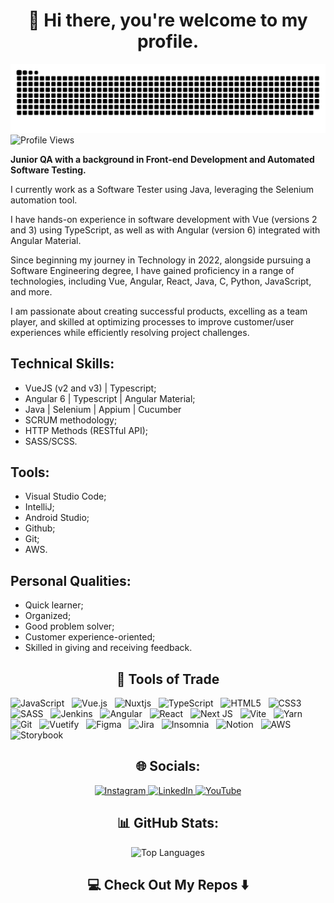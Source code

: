 <h1 align="center">👋 Hi there, you're welcome to my profile.</h1>

<picture>
  <source media="(prefers-color-scheme: dark)" srcset="https://raw.githubusercontent.com/joaopamarall/joaopamarall/output/github-contribution-grid-snake-dark.svg" width="1000px">
  <source media="(prefers-color-scheme: light)" srcset="https://raw.githubusercontent.com/joaopamarall/joaopamarall/output/github-contribution-grid-snake.svg" width="1000px">
  <img alt="github contribution grid snake animation" src="https://raw.githubusercontent.com/joaopamarall/joaopamarall/output/github-contribution-grid-snake.svg">
</picture>

<img src="https://komarev.com/ghpvc/?username=joaopamarall" alt="Profile Views">

<p><strong>Junior QA with a background in Front-end Development and Automated Software Testing.</strong></p>

<p>I currently work as a Software Tester using Java, leveraging the Selenium automation tool.</p>

<p>I have hands-on experience in software development with Vue (versions 2 and 3) using TypeScript, as well as with Angular (version 6) integrated with Angular Material.</p>

<p>Since beginning my journey in Technology in 2022, alongside pursuing a Software Engineering degree, I have gained proficiency in a range of technologies, including Vue, Angular, React, Java, C, Python, JavaScript, and more.</p>

<p>I am passionate about creating successful products, excelling as a team player, and skilled at optimizing processes to improve customer/user experiences while efficiently resolving project challenges.</p>

<h2>Technical Skills:</h2>
<ul>
    <li>VueJS (v2 and v3) | Typescript;</li>
    <li>Angular 6 | Typescript | Angular Material;</li>
    <li>Java | Selenium | Appium | Cucumber</li>
    <li>SCRUM methodology;</li>
    <li>HTTP Methods (RESTful API);</li>
    <li>SASS/SCSS.</li>
</ul>

<h2>Tools:</h2>
<ul>
    <li>Visual Studio Code;</li>
    <li>IntelliJ;</li>
    <li>Android Studio;</li>
    <li>Github;</li>
    <li>Git;</li>
    <li>AWS.</li>
</ul>

<h2>Personal Qualities:</h2>
<ul>
    <li>Quick learner;</li>
    <li>Organized;</li>
    <li>Good problem solver;</li>
    <li>Customer experience-oriented;</li>
    <li>Skilled in giving and receiving feedback.</li>
</ul>

  <h2 align="center">🔭 Tools of Trade</h2>
  <span><img src="https://img.shields.io/badge/javascript-%23323330.svg?style=for-the-badge&logo=javascript&logoColor=%23F7DF1E" alt="JavaScript"></span>
  &nbsp;
  <span><img src="https://img.shields.io/badge/vuejs-%2335495e.svg?style=for-the-badge&logo=vuedotjs&logoColor=%234FC08D" alt="Vue.js"></span>
  &nbsp;
  <span><img src="https://img.shields.io/badge/Nuxt-002E3B?style=for-the-badge&logo=nuxtdotjs&logoColor=#00DC82" alt="Nuxtjs"></span>
  &nbsp;
  <span><img src="https://img.shields.io/badge/typescript-%23007ACC.svg?style=for-the-badge&logo=typescript&logoColor=white" alt="TypeScript"></span>
  &nbsp;
  <span><img src="https://img.shields.io/badge/html5-%23E34F26.svg?style=for-the-badge&logo=html5&logoColor=white" alt="HTML5"></span>
  &nbsp;
  <span><img src="https://img.shields.io/badge/css3-%231572B6.svg?style=for-the-badge&logo=css3&logoColor=white" alt="CSS3"></span>
  &nbsp;
  <span><img src="https://img.shields.io/badge/SASS-hotpink.svg?style=for-the-badge&logo=SASS&logoColor=white" alt="SASS"></span>
  &nbsp;
  <span><img src="https://img.shields.io/badge/jenkins-%232C5263.svg?style=for-the-badge&logo=jenkins&logoColor=white" alt="Jenkins"></span>
  &nbsp;
  <span><img src="https://img.shields.io/badge/angular-%23DD0031.svg?style=for-the-badge&logo=angular&logoColor=white" alt="Angular"></span>
  &nbsp;
  <span><img src="https://img.shields.io/badge/react-%2320232a.svg?style=for-the-badge&logo=react&logoColor=%2361DAFB" alt="React"></span>
  &nbsp;
  <span><img src="https://img.shields.io/badge/Next-black?style=for-the-badge&logo=next.js&logoColor=white" alt="Next JS"></span>
  &nbsp;
  <span><img src="https://img.shields.io/badge/vite-%23646CFF.svg?style=for-the-badge&logo=vite&logoColor=white" alt="Vite"></span>
  &nbsp;
  <span><img src="https://img.shields.io/badge/yarn-%232C8EBB.svg?style=for-the-badge&logo=yarn&logoColor=white" alt="Yarn"></span>
  &nbsp;
  <span><img src="https://img.shields.io/badge/git-%23F05033.svg?style=for-the-badge&logo=git&logoColor=white" alt="Git"></span>
  &nbsp;
  <span><img src="https://img.shields.io/badge/Vuetify-1867C0?style=for-the-badge&logo=vuetify&logoColor=AEDDFF" alt="Vuetify"></span>
  &nbsp;
  <span><img src="https://img.shields.io/badge/figma-%23F24E1E.svg?style=for-the-badge&logo=figma&logoColor=white" alt="Figma"></span>
  &nbsp;
  <span><img src="https://img.shields.io/badge/jira-%230A0FFF.svg?style=for-the-badge&logo=jira&logoColor=white" alt="Jira"></span>
  &nbsp;
  <span><img src="https://img.shields.io/badge/Insomnia-black?style=for-the-badge&logo=insomnia&logoColor=5849BE" alt="Insomnia"></span>
  &nbsp;
  <span><img src="https://img.shields.io/badge/Notion-%23000000.svg?style=for-the-badge&logo=notion&logoColor=white" alt="Notion"></span>
  &nbsp;
  <span><img src="https://img.shields.io/badge/AWS-%23FF9900.svg?style=for-the-badge&logo=amazon-aws&logoColor=white" alt="AWS"></span>
  &nbsp;
  <span><img src="https://img.shields.io/badge/-Storybook-FF4785?style=for-the-badge&logo=storybook&logoColor=white" alt="Storybook"></span>
  &nbsp;

  <h2 align="center">🌐 Socials:</h2>
  <div align="center">
     <a href="https://www.instagram.com/joaopamarall/">
       <img src="https://img.shields.io/badge/Instagram-%23E4405F.svg?style=for-the-badge&logo=Instagram&logoColor=white" alt="Instagram">
     </a>
     <a href="https://www.linkedin.com/in/jo%C3%A3o-pedro-amaral-699808232">
       <img src="https://img.shields.io/badge/linkedin-%230077B5.svg?style=for-the-badge&logo=linkedin&logoColor=white" alt="LinkedIn">
     </a>
     <a href="https://www.youtube.com/channel/UCc214lSnGChl_2s_iP2jRbw">
       <img src="https://img.shields.io/badge/YouTube-%23FF0000.svg?style=for-the-badge&logo=YouTube&logoColor=white" alt="YouTube">
     </a>
  </div>

  <h2 align="center">📊 GitHub Stats:</h2>
  <div align="center">
     <img src="https://github-readme-stats-wheat-two-53.vercel.app/api/top-langs/?username=joaopamarall&theme=neon&hide_border=false&include_all_commits=false&count_private=false&hide=hack" alt="Top Languages">
  </div>
  <h2 align="center">💻 Check Out My Repos ⬇️</h2>
